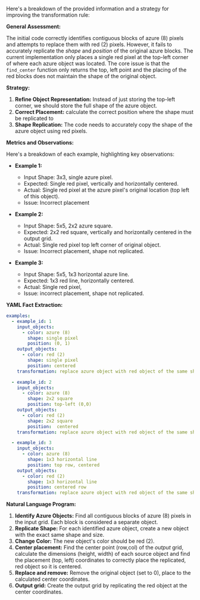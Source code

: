 Here's a breakdown of the provided information and a strategy for improving the transformation rule:

**General Assessment:**

The initial code correctly identifies contiguous blocks of azure (8) pixels and attempts to replace them with red (2) pixels. However, it fails to accurately replicate the *shape* and *position* of the original azure blocks. The current implementation only places a single red pixel at the top-left corner of where each azure object was located. The core issue is that the `find_center` function only returns the top, left point and the placing of the red blocks does not maintain the shape of the original object.

**Strategy:**

1.  **Refine Object Representation:** Instead of just storing the top-left corner, we should store the full shape of the azure object.
2.  **Correct Placement:** calculate the correct position where the shape must be replicated to
3.  **Shape Replication:** The code needs to accurately copy the shape of the azure object using red pixels.

**Metrics and Observations:**

Here's a breakdown of each example, highlighting key observations:

*   **Example 1:**
    *   Input Shape: 3x3, single azure pixel.
    *   Expected: Single red pixel, vertically and horizontally centered.
    *   Actual: Single red pixel at the azure pixel's original location (top left of this object).
    *   Issue: Incorrect placement

*   **Example 2:**
    *   Input Shape: 5x5, 2x2 azure square.
    *   Expected: 2x2 red square, vertically and horizontally centered in the output grid.
    *   Actual: Single red pixel top left corner of original object.
    *   Issue: Incorrect placement, shape not replicated.

*   **Example 3:**
    *   Input Shape: 5x5, 1x3 horizontal azure line.
    *   Expected: 1x3 red line, horizontally centered.
    *   Actual: Single red pixel,
    *   Issue: incorrect placement, shape not replicated.

**YAML Fact Extraction:**


```yaml
examples:
  - example_id: 1
    input_objects:
      - color: azure (8)
        shape: single pixel
        position: (0, 1)
    output_objects:
      - color: red (2)
        shape: single pixel
        position: centered
    transformation: replace azure object with red object of the same shape, centered

  - example_id: 2
    input_objects:
      - color: azure (8)
        shape: 2x2 square
        position: top-left (0,0)
    output_objects:
      - color: red (2)
        shape: 2x2 square
        position:  centered
    transformation: replace azure object with red object of the same shape, centered

  - example_id: 3
    input_objects:
      - color: azure (8)
        shape: 1x3 horizontal line
        position: top row, centered
    output_objects:
      - color: red (2)
        shape: 1x3 horizontal line
        position: centered row
    transformation: replace azure object with red object of the same shape, centered
```


**Natural Language Program:**

1.  **Identify Azure Objects:** Find all contiguous blocks of azure (8) pixels in the input grid. Each block is considered a separate object.
2.  **Replicate Shape:** For each identified azure object, create a new object with the exact same shape and size.
3.  **Change Color:** The new object's color should be red (2).
4. **Center placement:** Find the center point (row,col) of the *output* grid, calculate the dimensions (height, width) of each source object and find the placement (top, left) coordinates to correctly place the replicated, red object so it is centered.
5. **Replace and remove:** Remove the original object (set to 0), place to the calculated center coordinates.
6. **Output grid:** Create the output grid by replicating the red object at the center coordinates.

